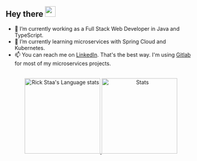 <h2 align="start">
  Hey there <img src="https://media.giphy.com/media/hvRJCLFzcasrR4ia7z/giphy.gif" width="28"> 
   <!-- I'm <a href="">Tony Robin</a>!  -->
</h2>

- :hammer: I’m currently working as a Full Stack Web Developer in Java and TypeScript.
- 🌱 I’m currently learning microservices with Spring Cloud and Kubernetes.
- 📫 You can reach me on [LinkedIn](https://www.linkedin.com/in/kristoffer-pettersson3). That's the best way. I'm using [Gitlab](https://gitlab.com/KQT3) for most of my microservices projects.

<!--
**KQT3/KQT3** is a ✨ _special_ ✨ repository because its `README.md` (this file) appears on your GitHub profile.

Here are some ideas to get you started:

- 🔭 I’m currently working on ...
- 🌱 I’m currently learning YAML
- 👯 I’m looking to collaborate on ...
- 🤔 I’m looking for help with ...
- 💬 Ask me about ...
- 📫 How to reach me: ...
- 😄 Pronouns: ...
- ⚡ Fun fact: ...
-->
<br>
<div align="center"> 
<a href="#">
<img height=200 src="https://github-readme-stats.vercel.app/api/top-langs/?username=kqt3&layout=compact&theme=transparent&line_height=28&card_width=250" alt="Rick Staa's Language stats" alt="Stats" />
</a>
<a href="#">
<img height=200 src="https://github-readme-stats.vercel.app/api?username=kqt3&show_icons=true&theme=transparent&line_height=28&card_width=450&include_all_commits=true" alt="Stats" />
</a>
</div>
<br>





